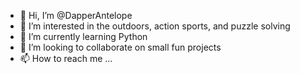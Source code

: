 - 👋 Hi, I’m @DapperAntelope
- 👀 I’m interested in the outdoors, action sports, and puzzle solving
- 🌱 I’m currently learning Python
- 💞️ I’m looking to collaborate on small fun projects
- 📫 How to reach me ...

<!---
DapperAntelope/DapperAntelope is a ✨ special ✨ repository because its `README.md` (this file) appears on your GitHub profile.
You can click the Preview link to take a look at your changes.
--->
